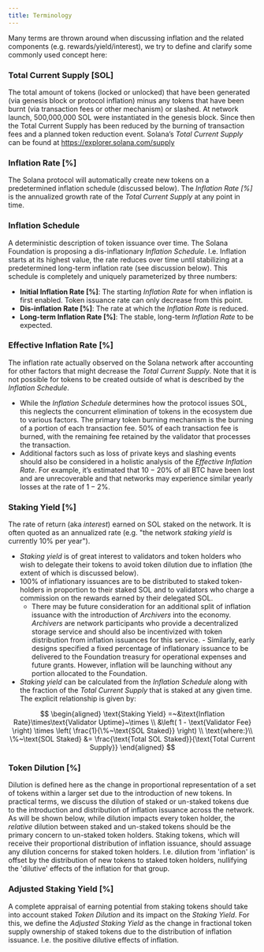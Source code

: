 ```yaml
---
title: Terminology
---
```


Many terms are thrown around when discussing inflation and the related components (e.g. rewards/yield/interest), we try to define and clarify some commonly used concept here:

### Total Current Supply [SOL]

The total amount of tokens (locked or unlocked) that have been generated (via genesis block or protocol inflation) minus any tokens that have been burnt (via transaction fees or other mechanism) or slashed. At network launch, 500,000,000 SOL were instantiated in the genesis block. Since then the Total Current Supply has been reduced by the burning of transaction fees and a planned token reduction event. Solana’s _Total Current Supply_ can be found at https://explorer.solana.com/supply

### Inflation Rate [%]

The Solana protocol will automatically create new tokens on a predetermined inflation schedule (discussed below). The _Inflation Rate [%]_ is the annualized growth rate of the _Total Current Supply_ at any point in time.

### Inflation Schedule

A deterministic description of token issuance over time. The Solana Foundation is proposing a dis-inflationary _Inflation Schedule_. I.e. Inflation starts at its highest value, the rate reduces over time until stabilizing at a predetermined long-term inflation rate (see discussion below). This schedule is completely and uniquely parameterized by three numbers:

- **Initial Inflation Rate [%]**: The starting _Inflation Rate_ for when inflation is first enabled. Token issuance rate can only decrease from this point.
- **Dis-inflation Rate [%]**: The rate at which the _Inflation Rate_ is reduced.
- **Long-term Inflation Rate [%]**: The stable, long-term _Inflation Rate_ to be expected.

### Effective Inflation Rate [%]

The inflation rate actually observed on the Solana network after accounting for other factors that might decrease the _Total Current Supply_. Note that it is not possible for tokens to be created outside of what is described by the _Inflation Schedule_.

- While the _Inflation Schedule_ determines how the protocol issues SOL, this neglects the concurrent elimination of tokens in the ecosystem due to various factors. The primary token burning mechanism is the burning of a portion of each transaction fee. $50\%$ of each transaction fee is burned, with the remaining fee retained by the validator that processes the transaction.
- Additional factors such as loss of private keys and slashing events should also be considered in a holistic analysis of the _Effective Inflation Rate_. For example, it’s estimated that $10-20\%$ of all BTC have been lost and are unrecoverable and that networks may experience similar yearly losses at the rate of $1-2\%$.

### Staking Yield [%]

The rate of return (aka _interest_) earned on SOL staked on the network. It is often quoted as an annualized rate (e.g. "the network _staking yield_ is currently $10\%$ per year").

- _Staking yield_ is of great interest to validators and token holders who wish to delegate their tokens to avoid token dilution due to inflation (the extent of which is discussed below).
- $100\%$ of inflationary issuances are to be distributed to staked token-holders in proportion to their staked SOL and to validators who charge a commission on the rewards earned by their delegated SOL.
  - There may be future consideration for an additional split of inflation issuance with the introduction of _Archivers_ into the economy. _Archivers_ are network participants who provide a decentralized storage service and should also be incentivized with token distribution from inflation issuances for this service. - Similarly, early designs specified a fixed percentage of inflationary issuance to be delivered to the Foundation treasury for operational expenses and future grants. However, inflation will be launching without any portion allocated to the Foundation.
- _Staking yield_ can be calculated from the _Inflation Schedule_ along with the fraction of the _Total Current Supply_ that is staked at any given time. The explicit relationship is given by:

$$
\begin{aligned}
\text{Staking Yield} =~&\text{Inflation Rate}\times\text{Validator Uptime}~\times \\
&\left( 1 - \text{Validator Fee} \right) \times \left( \frac{1}{\%~\text{SOL Staked}} \right) \\
\text{where:}\\
\%~\text{SOL Staked} &= \frac{\text{Total SOL Staked}}{\text{Total Current Supply}}
\end{aligned}
$$

### Token Dilution [%]

Dilution is defined here as the change in proportional representation of a set of tokens within a larger set due to the introduction of new tokens. In practical terms, we discuss the dilution of staked or un-staked tokens due to the introduction and distribution of inflation issuance across the network. As will be shown below, while dilution impacts every token holder, the _relative_ dilution between staked and un-staked tokens should be the primary concern to un-staked token holders. Staking tokens, which will receive their proportional distribution of inflation issuance, should assuage any dilution concerns for staked token holders. I.e. dilution from 'inflation' is offset by the distribution of new tokens to staked token holders, nullifying the 'dilutive' effects of the inflation for that group.

### Adjusted Staking Yield [%]

A complete appraisal of earning potential from staking tokens should take into account staked _Token Dilution_ and its impact on the _Staking Yield_. For this, we define the _Adjusted Staking Yield_ as the change in fractional token supply ownership of staked tokens due to the distribution of inflation issuance. I.e. the positive dilutive effects of inflation.
